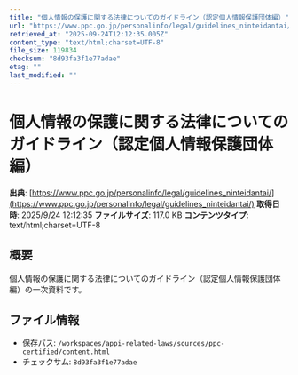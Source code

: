 ```yaml
---
title: "個人情報の保護に関する法律についてのガイドライン（認定個人情報保護団体編）"
url: "https://www.ppc.go.jp/personalinfo/legal/guidelines_ninteidantai/"
retrieved_at: "2025-09-24T12:12:35.005Z"
content_type: "text/html;charset=UTF-8"
file_size: 119834
checksum: "8d93fa3f1e77adae"
etag: ""
last_modified: ""
---
```


# 個人情報の保護に関する法律についてのガイドライン（認定個人情報保護団体編）

**出典**: [https://www.ppc.go.jp/personalinfo/legal/guidelines_ninteidantai/](https://www.ppc.go.jp/personalinfo/legal/guidelines_ninteidantai/)
**取得日時**: 2025/9/24 12:12:35
**ファイルサイズ**: 117.0 KB
**コンテンツタイプ**: text/html;charset=UTF-8

## 概要
個人情報の保護に関する法律についてのガイドライン（認定個人情報保護団体編）の一次資料です。

## ファイル情報
- 保存パス: `/workspaces/appi-related-laws/sources/ppc-certified/content.html`
- チェックサム: `8d93fa3f1e77adae`
